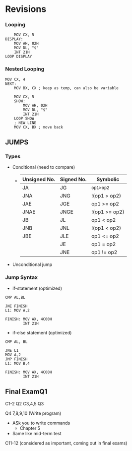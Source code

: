 # Revisions



### Looping

```assembly
	MOV CX, 5
DISPLAY:
	MOV AH, 02H
	MOV DL, "$"
	INT 21H
LOOP DISPLAY
```

### Nested Looping

```assembly
MOV CX, 4
NEXT:
	MOV BX, CX ; keep as temp, can also be variable
	
	MOV CX, 5
	SHOW:
		MOV AH, 02H
		MOV DL, "$"
		INT 21H
	LOOP SHOW
	; NEW LINE
	MOV CX, BX ; move back
```

## JUMPS

### Types

- Conditional (need to compare)

  - | Unsigned No. | Signed No. | Symbolic      |
    | ------------ | ---------- | ------------- |
    | JA           | JG         | `op1>op2`     |
    | JNA          | JNG        | !(op1 > op2)  |
    | JAE          | JGE        | op1 >= op2    |
    | JNAE         | JNGE       | !(op1 >= op2) |
    | JB           | JL         | op1 < op2     |
    | JNB          | JNL        | !(op1 < op2)  |
    | JBE          | JLE        | op1 <= op2    |
    |              | JE         | op1 = op2     |
    |              | JNE        | op1 != op2    |

    

- Unconditional jump

### Jump Syntax

- if-statement (optimized)

```assembly
CMP AL,BL

JNE FINISH
L1: MOV A,2

FINISH: MOV AX, 4C00H
		INT 21H
```

- if-else statement (optimized)

```assembly
CMP AL, BL

JNE L1
MOV A,2
JMP FINISH
L1: MOV B,4

FINISH: MOV AX, 4C00H
		INT 21H
```

## Final ExamQ1


C1-2
Q2
C3,4,5
Q3

Q4
7,8,9,10 (Write program)

- ASk you to write commands
	- Chapter 5
- Same like mid-term test

C11-12 (considered as important, coming out in final exams)